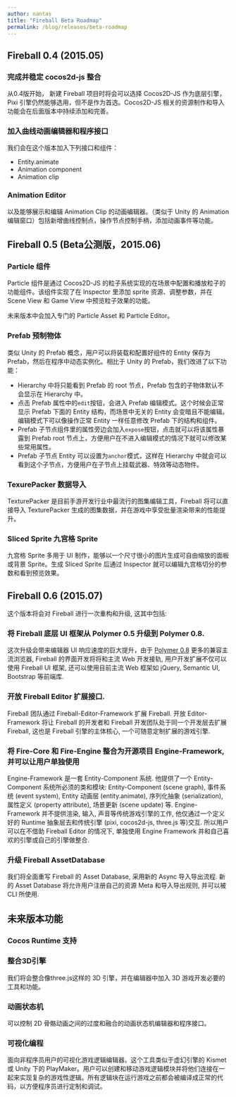 ```yaml
---
author: nantas
title: "Fireball Beta Roadmap"
permalink: /blog/releases/beta-roadmap
---
```


## Fireball 0.4 (2015.05)

### 完成并稳定 cocos2d-js 整合

从0.4版开始， 新建 Fireball 项目时将会可以选择 Cocos2D-JS 作为底层引擎，Pixi 引擎仍然能够选用，但不是作为首选。Cocos2D-JS 相关的资源制作和导入功能会在后面版本中持续添加和完善。

### 加入曲线动画编辑器和程序接口

我们会在这个版本加入下列接口和组件：

- Entity.animate
- Animation component
- Animation clip

### Animation Editor

以及能够展示和编辑 Animation Clip 的动画编辑器。（类似于 Unity 的 Animation 编辑窗口）包括新增曲线控制点，操作节点控制手柄，添加动画事件等功能。

## Fireball 0.5 (Beta公测版，2015.06)

### Particle  组件

Particle 组件是通过 Cocos2D-JS 的粒子系统实现的在场景中配置和播放粒子的功能组件。该组件实现了在 Inspector 里添加 sprite 资源、调整参数，并在 Scene View 和 Game View 中预览粒子效果的功能。

未来版本中会加入专门的 Particle Asset 和 Particle Editor。

### Prefab 预制物体

类似 Unity 的 Prefab 概念，用户可以将装载和配置好组件的 Entity 保存为 Prefab，然后在程序中动态实例化。相比于 Unity 的 Prefab，我们改进了以下功能：

- Hierarchy 中将只能看到 Prefab 的 root 节点，Prefab 包含的子物体默认不会显示在 Hierarchy 中。
- 点击 Prefab 属性中的`edit`按钮，会进入 Prefab 编辑模式。这个时候会正常显示 Prefab 下面的 Entity 结构，而场景中无关的 Entity 会变暗且不能编辑。编辑模式下可以像操作正常 Entity 一样任意修改 Prefab 下的结构和组件。
- Prefab 子节点组件里的属性旁边会加入`expose`按钮，点击就可以将该属性暴露到 Prefab root 节点上，方便用户在不进入编辑模式的情况下就可以修改某些常用属性。
- Prefab 子节点 Entity 可以设置为`anchor`模式，这样在 Hierarchy 中就会可以看到这个子节点，方便用户在子节点上挂载武器、特效等动态物件。

### TexurePacker 数据导入

TexturePacker 是目前手游开发行业中最流行的图集编辑工具，Fireball 将可以直接导入 TexturePacker 生成的图集数据，并在游戏中享受批量渲染带来的性能提升。

### Sliced Sprite 九宫格 Sprite

九宫格 Sprite 多用于 UI 制作，能够以一个尺寸很小的图片生成可自由缩放的面板或背景 Sprite。生成 Sliced Sprite 后通过 Inspector 就可以编辑九宫格切分的参数和看到预览效果。

## Fireball 0.6 (2015.07)

这个版本将会对 Fireball 进行一次重构和升级, 这其中包括:

### 将 Fireball 底层 UI 框架从 Polymer 0.5 升级到 Polymer 0.8. 

这次升级会带来编辑器 UI 响应速度的巨大提升，由于 [Polymer 0.8](https://www.polymer-project.org/0.8/) 更多的兼容主流浏览器, Fireball 的界面开发将将和主流 Web 开发接轨, 用户开发扩展不仅可以使用 Fireball UI 框架, 还可以使用目前主流 Web 框架如 jQuery, Semantic UI, Bootstrap 等前端库.

### 开放 Fireball Editor 扩展接口.

Fireball 团队通过 Fireball-Editor-Framework 扩展 Fireball. 开放 Editor-Framework 将让 Fireball 的开发者和 Fireball 开发团队处于同一个开发层去扩展 Fireball, 这也是 Fireball 引擎的主体核心, 一个可随意定制扩展的游戏引擎.

### 将 Fire-Core 和 Fire-Engine 整合为开源项目 Engine-Framework, 并可以让用户单独使用

Engine-Framework 是一套 Entity-Component 系统. 他提供了一个 Entity-Component 系统所必须的类和模块: Entity-Component (scene graph), 事件系统 (event system), Entity 动画层 (entity.animate), 序列化抽象 (serialization), 属性定义 (property attribute), 场景更新 (scene update) 等. Engine-Framework 并不提供渲染, 输入, 声音等传统游戏引擎的工作, 他仅通过一个定义好的 Runtime 抽象层去和传统引擎 (pixi, cocos2d-js, three.js 等)交互. 所以用户可以在不借助 Fireball Editor 的情况下, 单独使用 Engine Framework 并和自己喜欢的引擎或自己的引擎做整合. 

### 升级 Fireball AssetDatabase

我们将全面重写 Fireball 的 Asset Database, 采用新的 Async 导入导出流程. 新的 Asset Database 将允许用户注册自己的资源 Meta 和导入导出规则, 并可以被 CLI 所使用.


## 未来版本功能

### Cocos Runtime 支持

### 整合3D引擎

我们将会整合像three.js这样的 3D 引擎，并在编辑器中加入 3D 游戏开发必要的工具和功能。

### 动画状态机

可以控制 2D 骨骼动画之间的过度和融合的动画状态机编辑器和程序接口。

### 可视化编程

面向非程序员用户的可视化游戏逻辑编辑器。这个工具类似于虚幻引擎的 Kismet 或 Unity 下的 PlayMaker。用户可以创建和移动游戏逻辑模块并将他们连接在一起来实现复杂的游戏性逻辑。所有逻辑块在运行游戏之前都会被编译成正常的代码，以方便程序员进行定制和调试。
